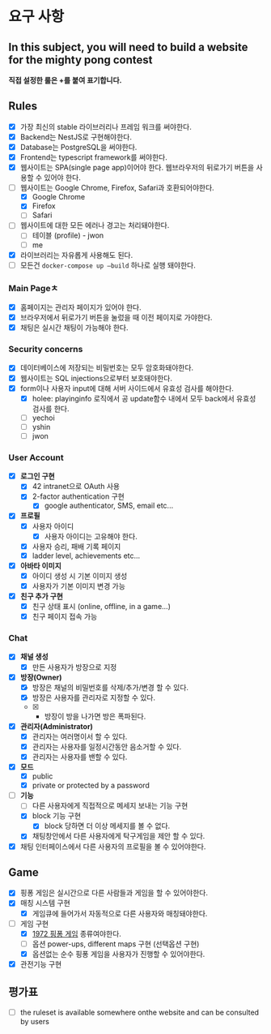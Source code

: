 # 요구 사항

## In this subject, you will need to build a website for the mighty pong contest

**직접 설정한 룰은 +를 붙여 표기합니다.**

## Rules

- [x] 가장 최신의 stable 라이브러리나 프레임 워크를 써야한다.
- [x] Backend는 NestJS로 구현해야한다.
- [x] Database는 PostgreSQL을 써야한다.
- [x] Frontend는 typescript framework를 써야한다.
- [x] 웹사이트는 SPA(single page app)이어야 한다. 웹브라우저의 뒤로가기 버튼을 사용할 수 있어야 한다.
- [ ] 웹사이트는 Google Chrome, Firefox, Safari과 호환되어야한다.
  - [x] Google Chrome
  - [x] Firefox
  - [ ] Safari
- [ ] 웹사이트에 대한 모든 에러나 경고는 처리돼야한다.
  - [ ] 테이블 (profile) - jwon
  - [ ] me
- [x] 라이브러리는 자유롭게 사용해도 된다.
- [ ] 모든건 `docker-compose up –build` 하나로 실행 돼야한다.

### Main Pageㅊ

- [x] 홈페이지는 관리자 페이지가 있어야 한다.
- [x] 브라우저에서 뒤로가기 버튼을 눌렀을 때 이전 페이지로 가야한다.
- [x] 채팅은 실시간 채팅이 가능해야 한다.

### Security concerns

- [x] 데이터베이스에 저장되는 비밀번호는 모두 암호화돼야한다.
- [x] 웹사이트는 SQL injections으로부터 보호돼야한다.
- [x] form이나 사용자 input에 대해 서버 사이드에서 유효성 검사를 해야한다.
  - [x] holee: playinginfo 로직에서 공 update함수 내에서 모두 back에서 유효성 검사를 한다.
  - [ ] yechoi
  - [ ] yshin
  - [ ] jwon

### User Account

- [x] **로그인 구현**
  - [x] 42 intranet으로 OAuth 사용
  - [x] 2-factor authentication 구현
    - [x] google authenticator, SMS, email etc...
- [x] **프로필**
  - [x] 사용자 아이디
    - [x] 사용자 아이디는 고유해야 한다.
  - [x] 사용자 승리, 패배 기록 페이지
  - [x] ladder level, achievements etc...
- [x] **아바타 이미지**
  - [x] 아이디 생성 시 기본 이미지 생성
  - [x] 사용자가 기본 이미지 변경 가능
- [x] **친구 추가 구현**
  - [x] 친구 상태 표시 (online, offline, in a game...)
  - [x] 친구 페이지 접속 가능

### Chat

- [x] **채널 생성**
  - [x] 만든 사용자가 방장으로 지정
- [x] **방장(Owner)**
  - [x] 방장은 채널의 비밀번호를 삭제/추가/변경 할 수 있다.
  - [x] 방장은 사용자를 관리자로 지정할 수 있다.
  - [x] - 방장이 방을 나가면 방은 폭파된다.
- [x] **관리자(Administrator)**
  - [x] 관리자는 여러명이서 할 수 있다.
  - [x] 관리자는 사용자를 일정시간동안 음소거할 수 있다.
  - [x] 관리자는 사용자를 밴할 수 있다.
- [x] **모드**
  - [x] public
  - [x] private or protected by a password
- [ ] **기능**
  - [ ] 다른 사용자에게 직접적으로 메세지 보내는 기능 구현
  - [x] block 기능 구현
    - [x] block 당하면 더 이상 메세지를 볼 수 없다.
  - [x] 채팅창안에서 다른 사용자에게 탁구게임을 제안 할 수 있다.
- [x] 채팅 인터페이스에서 다른 사용자의 프로필을 볼 수 있어야한다.

## Game

- [x] 핑퐁 게임은 실시간으로 다른 사람들과 게임을 할 수 있어야한다.
- [x] 매칭 시스템 구현
  - [x] 게임큐에 들어가서 자동적으로 다른 사용자와 매칭돼야한다.
- [ ] 게임 구현
  - [x] [1972 핑퐁 게임](https://www.youtube.com/watch?v=fhd7FfGCdCo) 종류여야한다.
  - [ ] 옵션 power-ups, different maps 구현 (선택옵션 구현)
  - [x] 옵션없는 순수 핑퐁 게임을 사용자가 진행할 수 있어야한다.
- [x] 관전기능 구현

## 평가표

- [ ] the ruleset is available somewhere onthe website and can be consulted by users
